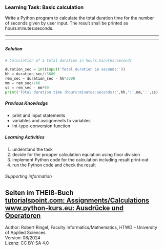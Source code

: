 ### Learning Task: Basic calculation

Write a Python program to calculate the total duration time for the number of seconds given by user input.
The result shall be printed as hours:minutes:seconds.

---------------------------------------
---------------------------------------

##### Solution

``` python
# Calculation of a total duration in hours:minutes:seconds

duration_sec = int(input('Total duration in seconds:'))
hh = duration_sec//3600
rem_sec = duration_sec - hh*3600
mm = rem_sec//60
ss = rem_sec - mm*60
print('Total duration time (hours:minutes:seconds):',hh,':',mm,':',ss)
```

##### Previous Knowledge

- print and input statements
- variables and assignments to variables
- int-type-conversion function

##### Learning Activities

1) understand the task
2) decide for the propper calculation equiation using floor division
3) implement Python code for the calculation including result print-out
4) run the Python code and check the result


###### Supporting information

Seiten im THEIß-Buch  
[tutorialspoint.com: Assignments/Calculations](https://www.tutorialspoint.com/python/python_assignment_operators.htm)
[www.python-kurs.eu: Ausdrücke und Operatoren](https://www.python-kurs.eu/python3_operatoren.php)
----
[//]: # "Learning objective: Understanding of variables, calculation and result printing"
[//]: # "Topic: variables, calculations, printing"
[//]: # "Complexity: 2 - normal"
[//]: # "Task type: conventional task"

Author: Robert Ringel, Faculty Informatics/Mathematics, HTWD – University of Applied Sciences  
Version: 08/2024            
Lizenz: CC BY-SA 4.0
